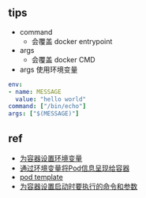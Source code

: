 
## tips
+ command
    + 会覆盖 docker entrypoint
+ args
    + 会覆盖 docker CMD
+ args 使用环境变量
```yaml
env:
- name: MESSAGE
  value: "hello world"
command: ["/bin/echo"]
args: ["$(MESSAGE)"]
```

## ref
+ [为容器设置环境变量](https://kubernetes.io/zh/docs/tasks/inject-data-application/define-environment-variable-container/)
+ [通过环境变量将Pod信息呈现给容器](https://kubernetes.io/zh/docs/tasks/inject-data-application/environment-variable-expose-pod-information/)
+ [pod template](https://kubernetes.io/docs/concepts/workloads/pods/#pod-templates)
+ [为容器设置启动时要执行的命令和参数](https://kubernetes.io/zh/docs/tasks/inject-data-application/define-command-argument-container/)